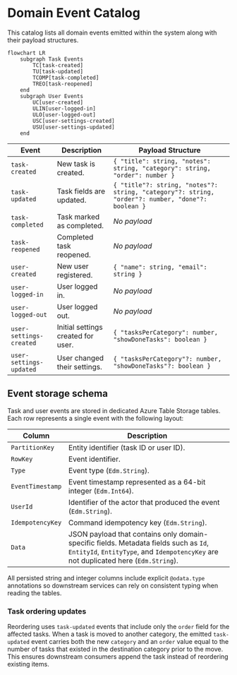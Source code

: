 # Domain Event Catalog

This catalog lists all domain events emitted within the system along with their payload structures.

```mermaid
flowchart LR
    subgraph Task Events
        TC[task-created]
        TU[task-updated]
        TCOMP[task-completed]
        TREO[task-reopened]
    end
    subgraph User Events
        UC[user-created]
        ULIN[user-logged-in]
        ULO[user-logged-out]
        USC[user-settings-created]
        USU[user-settings-updated]
    end
```

| Event | Description | Payload Structure |
|-------|-------------|------------------|
| `task-created` | New task is created. | `{ "title": string, "notes": string, "category": string, "order": number }` |
| `task-updated` | Task fields are updated. | `{ "title"?: string, "notes"?: string, "category"?: string, "order"?: number, "done"?: boolean }` |
| `task-completed` | Task marked as completed. | _No payload_ |
| `task-reopened` | Completed task reopened. | _No payload_ |
| `user-created` | New user registered. | `{ "name": string, "email": string }` |
| `user-logged-in` | User logged in. | _No payload_ |
| `user-logged-out` | User logged out. | _No payload_ |
| `user-settings-created` | Initial settings created for user. | `{ "tasksPerCategory": number, "showDoneTasks": boolean }` |
| `user-settings-updated` | User changed their settings. | `{ "tasksPerCategory"?: number, "showDoneTasks"?: boolean }` |

## Event storage schema

Task and user events are stored in dedicated Azure Table Storage tables. Each row represents a single event with the following layout:

| Column | Description |
| --- | --- |
| `PartitionKey` | Entity identifier (task ID or user ID). |
| `RowKey` | Event identifier. |
| `Type` | Event type (`Edm.String`). |
| `EventTimestamp` | Event timestamp represented as a 64-bit integer (`Edm.Int64`). |
| `UserId` | Identifier of the actor that produced the event (`Edm.String`). |
| `IdempotencyKey` | Command idempotency key (`Edm.String`). |
| `Data` | JSON payload that contains only domain-specific fields. Metadata fields such as `Id`, `EntityId`, `EntityType`, and `IdempotencyKey` are not duplicated here (`Edm.String`). |

All persisted string and integer columns include explicit `@odata.type` annotations so downstream services can rely on consistent typing when reading the tables.

### Task ordering updates

Reordering uses `task-updated` events that include only the `order` field for the affected tasks. When a task is moved to
another category, the emitted `task-updated` event carries both the new `category` and an `order` value equal to the number of
tasks that existed in the destination category prior to the move. This ensures downstream consumers append the task instead of
reordering existing items.

